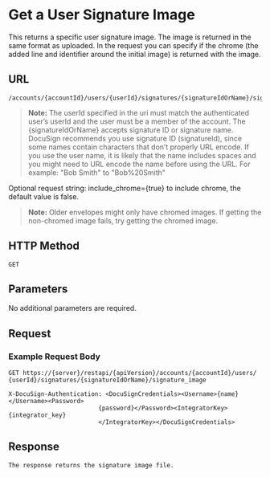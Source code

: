 # Get a User Signature Image

This returns a specific user signature image. The image is returned in the same format as uploaded. In the request you can specify if the chrome (the added line and identifier around the initial image) is returned with the image.

## URL

    /accounts/{accountId}/users/{userId}/signatures/{signatureIdOrName}/signature_image

>**Note:** The userId specified in the uri must match the authenticated user’s userId and the user must be a member of the account.
>The {signatureIdOrName} accepts signature ID or signature name. DocuSign recommends you use signature ID (signatureId), since some names contain characters that don’t properly URL encode. If you use the user name, it is likely that the name includes spaces and you might need to URL encode the name before using the URL. For example: "Bob Smith" to "Bob%20Smith"

Optional request string: include_chrome={true} to include chrome, the default value is false.

>**Note:** Older envelopes might only have chromed images. If getting the non-chromed image fails, try getting the chromed image.

## HTTP Method

    GET

## Parameters

No additional parameters are required.

## Request

### Example Request Body

    GET https://{server}/restapi/{apiVersion}/accounts/{accountId}/users/
    {userId}/signatures/{signatureIdOrName}/signature_image
    
    X-DocuSign-Authentication: <DocuSignCredentials><Username>{name}</Username><Password>
                             {password}</Password><IntegratorKey>{integrator_key}
                             </IntegratorKey></DocuSignCredentials>

## Response

    The response returns the signature image file.
